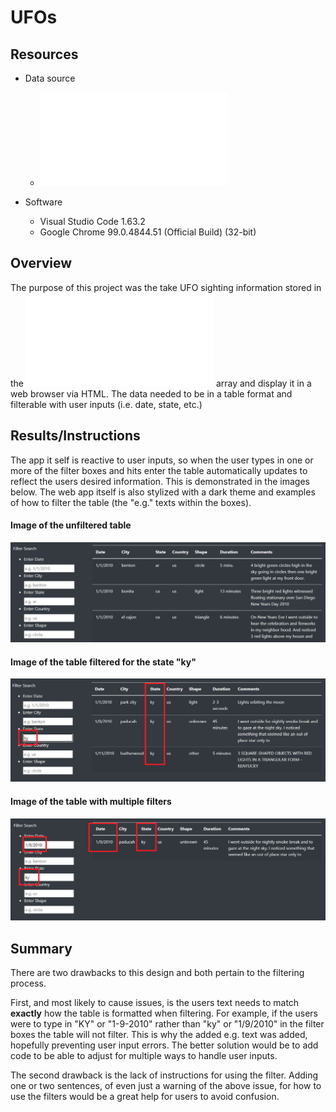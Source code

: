 # UFOs

## Resources

*   Data source
    *   ![data.js](static/JS/data.js)

*   Software
    *   Visual Studio Code 1.63.2
    *   Google Chrome 99.0.4844.51 (Official Build) (32-bit)

## Overview

The purpose of this project was the take UFO sighting information stored in the ![data.js](static/JS/data.js) array and display it in a web browser via HTML. The data needed to be in a table format and filterable with user inputs (i.e. date, state, etc.)

## Results/Instructions

The app it self is reactive to user inputs, so when the user types in one or more of the filter boxes and hits enter the table automatically updates to reflect the users desired information. This is demonstrated in the images below. The web app itself is also stylized with a dark theme and examples of how to filter the table (the "e.g." texts within the boxes).

#### Image of the unfiltered table
![](static/images/unfiltered.png)

#### Image of the table filtered for the state "ky"
![](static/images/filtered.png)

#### Image of the table with multiple filters
![](static/images/multifiltered.png)


## Summary
There are two drawbacks to this design and both pertain to the filtering process. 

First, and most likely to cause issues, is the users text needs to match **exactly** how the table is formatted when filtering. For example, if the users were to type in "KY" or "1-9-2010" rather than "ky" or "1/9/2010" in the filter boxes the table will not filter. This is why the added e.g. text was added, hopefully preventing user input errors. The better solution would be to add code to be able to adjust for multiple ways to handle user inputs.

The second drawback is the lack of instructions for using the filter. Adding one or two sentences, of even just a warning of the above issue, for how to use the filters would be a great help for users to avoid confusion.
